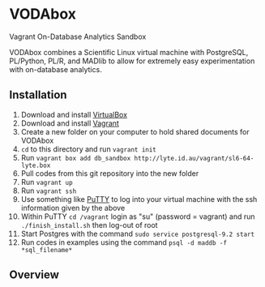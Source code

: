 VODAbox
=======

Vagrant On-Database Analytics Sandbox

VODAbox combines a Scientific Linux virtual machine with PostgreSQL, PL/Python, PL/R, and MADlib to allow for extremely easy experimentation with on-database analytics.

Installation
------------

1. Download and install [VirtualBox](https://www.virtualbox.org/wiki/Downloads)
2. Download and install [Vagrant](http://www.vagrantup.com/downloads.html)
3. Create a new folder on your computer to hold shared documents for VODAbox
4. `cd` to this directory and run `vagrant init`
5. Run `vagrant box add db_sandbox http://lyte.id.au/vagrant/sl6-64-lyte.box`
6. Pull codes from this git repository into the new folder
7. Run `vagrant up`
8. Run `vagrant ssh`
9. Use something like [PuTTY](http://www.chiark.greenend.org.uk/~sgtatham/putty/download.html) to log into your virtual machine with the ssh information given by the above
10. Within PuTTY `cd /vagrant` login as "su" (password = vagrant) and run `./finish_install.sh` then log-out of root
11. Start Postgres with the command `sudo service postgresql-9.2 start`
12. Run codes in examples using the command `psql -d maddb -f *sql_filename*`

Overview
--------
<LINK TO GOOGLE DOCS PRESENTATION>
